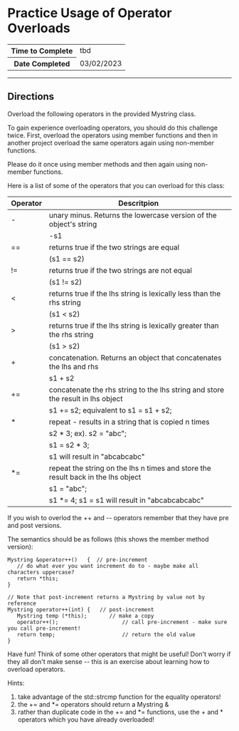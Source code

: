 # Practice Usage of Operator Overloads

<table>
<tr>
<th>Time to Complete</th>
<td>tbd</td>
</tr>
<tr>
<th>Date Completed</th>
<td>03/02/2023</td>
</tr>
</table>

<hr />

## Directions

Overload the following operators in the provided Mystring class.

To gain experience overloading operators, you should do this challenge twice.  First, overload the operators using member functions and then in another project overload the same operators again using non-member functions.

Please do it once using member methods and then again using non-member functions.

Here is a list of some of the operators that you can overload for this class:

| Operator | Descritpion |
| --- | --------------- |
| - | unary minus. Returns the lowercase version of the object's string |
||    -s1|
| == | returns true if the two strings are equal |
||    (s1 == s2) |
| != | returns true if the two strings are not equal |
||    (s1 != s2) |
| < | returns true if the lhs string is lexically less than the rhs string |
||    (s1 < s2) |
| > | returns true if the lhs string is lexically greater than the rhs string |
||    (s1 > s2) |
| + | concatenation. Returns an object that concatenates the lhs and rhs |
||    s1 + s2 |
| += | concatenate the rhs string to the lhs string and store the result in lhs object |
||    s1 += s2;      equivalent to s1 = s1 + s2; |
| * | repeat -  results in a string that is copied n times |
||    s2 * 3;          ex). s2 = "abc"; |
||                          s1 = s2 * 3; |
||                          s1 will result in "abcabcabc" |
| *= | repeat the string on the lhs n times and store the result back in the lhs object |
||    s1 = "abc"; |
||    s1 *= 4;        s1 = s1 will result in "abcabcabcabc" |
      
If you wish to overlod the ++ and -- operators remember that they have pre and post versions.

The semantics should be as follows (this shows the member method version):

```
Mystring &operator++()   {  // pre-increment
   // do what ever you want increment do to - maybe make all characters uppercase?
   return *this;
}

// Note that post-increment returns a Mystring by value not by reference
Mystring operator++(int) {   // post-increment
   Mystring temp (*this);       // make a copy
   operator++();                    // call pre-increment - make sure you call pre-increment!
   return temp;                     // return the old value
}
```


Have fun! Think of some other operators that might be useful!  Don't worry if they all don't make sense -- this is an exercise about learning how to overload operators.

Hints:
1. take advantage of the std::strcmp function for the equality operators!
2. the += and *= operators should return a Mystring &
3. rather than duplicate code in the += and *= functions, use the + and * operators which you have already overloaded!

